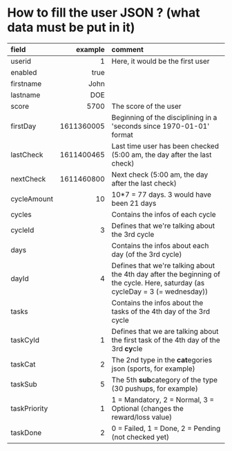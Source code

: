 # How to fill the user JSON ? (what data must be put in it)

field       | example    | comment
:---------- | ---------: | :------- 
userid      | 1          | Here, it would be the first user
enabled     | true       | 
firstname   | John       |
lastname    | DOE        |
score       | 5700       | The score of the user
firstDay    | 1611360005 | Beginning of the disciplining in a 'seconds since 1970-01-01' format
lastCheck   | 1611400465 | Last time user has been checked (5:00 am, the day after the last check)
nextCheck   | 1611460800 | Next check (5:00 am, the day after the last check)
cycleAmount | 10         | 10*7 = 77 days. 3 would have been 21 days
cycles      |            | Contains the infos of each cycle
cycleId     | 3          | Defines that we're talking about the 3rd cycle
days        |            | Contains the infos about each day (of the 3rd cycle)
dayId       | 4          | Defines that we're talking about the 4th day after the beginning of the cycle. Here, saturday (as cycleDay = 3 (= wednesday))
tasks       |            | Contains the infos about the tasks of the 4th day of the 3rd cycle
taskCyId    | 1          | Defines that we are talking about the first task of the 4th day of the 3rd **cy**cle
taskCat     | 2          | The 2nd type in the **cat**egories json (sports, for example)
taskSub     | 5          | The 5th **sub**category of the type (30 pushups, for example)
taskPriority| 1          | 1 = Mandatory, 2 = Normal, 3 = Optional (changes the reward/loss value)
taskDone    | 2          | 0 = Failed, 1 = Done, 2 = Pending (not checked yet)

